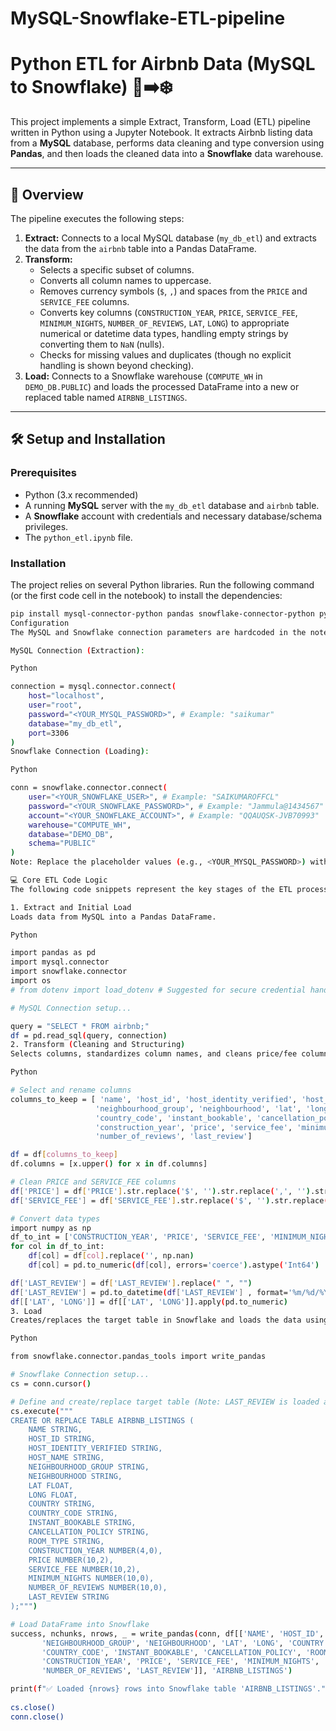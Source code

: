 # MySQL-Snowflake-ETL-pipeline

# Python ETL for Airbnb Data (MySQL to Snowflake) 💾➡️❄️

This project implements a simple Extract, Transform, Load (ETL) pipeline written in Python using a Jupyter Notebook. It extracts Airbnb listing data from a **MySQL** database, performs data cleaning and type conversion using **Pandas**, and then loads the cleaned data into a **Snowflake** data warehouse.

---

## 🚀 Overview

The pipeline executes the following steps:

1.  **Extract:** Connects to a local MySQL database (`my_db_etl`) and extracts the data from the `airbnb` table into a Pandas DataFrame.
2.  **Transform:**
    * Selects a specific subset of columns.
    * Converts all column names to uppercase.
    * Removes currency symbols (`$`, `,`) and spaces from the `PRICE` and `SERVICE_FEE` columns.
    * Converts key columns (`CONSTRUCTION_YEAR`, `PRICE`, `SERVICE_FEE`, `MINIMUM_NIGHTS`, `NUMBER_OF_REVIEWS`, `LAT`, `LONG`) to appropriate numerical or datetime data types, handling empty strings by converting them to `NaN` (nulls).
    * Checks for missing values and duplicates (though no explicit handling is shown beyond checking).
3.  **Load:** Connects to a Snowflake warehouse (`COMPUTE_WH` in `DEMO_DB.PUBLIC`) and loads the processed DataFrame into a new or replaced table named `AIRBNB_LISTINGS`.

---

## 🛠️ Setup and Installation

### Prerequisites

* Python (3.x recommended)
* A running **MySQL** server with the `my_db_etl` database and `airbnb` table.
* A **Snowflake** account with credentials and necessary database/schema privileges.
* The `python_etl.ipynb` file.

### Installation

The project relies on several Python libraries. Run the following command (or the first code cell in the notebook) to install the dependencies:

```bash
pip install mysql-connector-python pandas snowflake-connector-python python-dotenv
Configuration
The MySQL and Snowflake connection parameters are hardcoded in the notebook but would typically be managed via environment variables (e.g., in a .env file) for security, as suggested by the from dotenv import load_dotenv import.

MySQL Connection (Extraction):

Python

connection = mysql.connector.connect(
    host="localhost",
    user="root",
    password="<YOUR_MYSQL_PASSWORD>", # Example: "saikumar"
    database="my_db_etl",
    port=3306
)
Snowflake Connection (Loading):

Python

conn = snowflake.connector.connect(
    user="<YOUR_SNOWFLAKE_USER>", # Example: "SAIKUMAROFFCL"
    password="<YOUR_SNOWFLAKE_PASSWORD>", # Example: "Jammula@1434567"
    account="<YOUR_SNOWFLAKE_ACCOUNT>", # Example: "QQAUQSK-JVB70993"
    warehouse="COMPUTE_WH",
    database="DEMO_DB",
    schema="PUBLIC"
)
Note: Replace the placeholder values (e.g., <YOUR_MYSQL_PASSWORD>) with your actual credentials.

💻 Core ETL Code Logic
The following code snippets represent the key stages of the ETL process.

1. Extract and Initial Load
Loads data from MySQL into a Pandas DataFrame.

Python

import pandas as pd
import mysql.connector
import snowflake.connector
import os
# from dotenv import load_dotenv # Suggested for secure credential handling

# MySQL Connection setup...

query = "SELECT * FROM airbnb;"
df = pd.read_sql(query, connection)
2. Transform (Cleaning and Structuring)
Selects columns, standardizes column names, and cleans price/fee columns.

Python

# Select and rename columns
columns_to_keep = [ 'name', 'host_id', 'host_identity_verified', 'host_name',
                   'neighbourhood_group', 'neighbourhood', 'lat', 'long', 'country',
                   'country_code', 'instant_bookable', 'cancellation_policy', 'room_type',
                   'construction_year', 'price', 'service_fee', 'minimum_nights',
                   'number_of_reviews', 'last_review']

df = df[columns_to_keep]
df.columns = [x.upper() for x in df.columns]

# Clean PRICE and SERVICE_FEE columns
df['PRICE'] = df['PRICE'].str.replace('$', '').str.replace(',', '').str.replace(' ', '')
df['SERVICE_FEE'] = df['SERVICE_FEE'].str.replace('$', '').str.replace(',', '').str.replace(' ', '')

# Convert data types
import numpy as np
df_to_int = ['CONSTRUCTION_YEAR', 'PRICE', 'SERVICE_FEE', 'MINIMUM_NIGHTS', 'NUMBER_OF_REVIEWS']
for col in df_to_int:
    df[col] = df[col].replace('', np.nan)
    df[col] = pd.to_numeric(df[col], errors='coerce').astype('Int64')

df['LAST_REVIEW'] = df['LAST_REVIEW'].replace(" ", "")
df['LAST_REVIEW'] = pd.to_datetime(df['LAST_REVIEW'] , format='%m/%d/%Y')
df[['LAT', 'LONG']] = df[['LAT', 'LONG']].apply(pd.to_numeric)
3. Load
Creates/replaces the target table in Snowflake and loads the data using write_pandas.

Python

from snowflake.connector.pandas_tools import write_pandas

# Snowflake Connection setup...
cs = conn.cursor()

# Define and create/replace target table (Note: LAST_REVIEW is loaded as a STRING here)
cs.execute("""
CREATE OR REPLACE TABLE AIRBNB_LISTINGS (
    NAME STRING,
    HOST_ID STRING,
    HOST_IDENTITY_VERIFIED STRING,
    HOST_NAME STRING,
    NEIGHBOURHOOD_GROUP STRING,
    NEIGHBOURHOOD STRING,
    LAT FLOAT,
    LONG FLOAT,
    COUNTRY STRING,
    COUNTRY_CODE STRING,
    INSTANT_BOOKABLE STRING,
    CANCELLATION_POLICY STRING,
    ROOM_TYPE STRING,
    CONSTRUCTION_YEAR NUMBER(4,0),
    PRICE NUMBER(10,2),
    SERVICE_FEE NUMBER(10,2),
    MINIMUM_NIGHTS NUMBER(10,0),
    NUMBER_OF_REVIEWS NUMBER(10,0),
    LAST_REVIEW STRING
);""")

# Load DataFrame into Snowflake
success, nchunks, nrows, _ = write_pandas(conn, df[['NAME', 'HOST_ID', 'HOST_IDENTITY_VERIFIED', 'HOST_NAME',
       'NEIGHBOURHOOD_GROUP', 'NEIGHBOURHOOD', 'LAT', 'LONG', 'COUNTRY',
       'COUNTRY_CODE', 'INSTANT_BOOKABLE', 'CANCELLATION_POLICY', 'ROOM_TYPE',
       'CONSTRUCTION_YEAR', 'PRICE', 'SERVICE_FEE', 'MINIMUM_NIGHTS',
       'NUMBER_OF_REVIEWS', 'LAST_REVIEW']], 'AIRBNB_LISTINGS')

print(f"✅ Loaded {nrows} rows into Snowflake table 'AIRBNB_LISTINGS'.")
    
cs.close()
conn.close()
